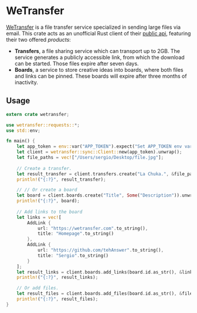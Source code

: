 # WeTransfer

[WeTransfer](https://wetransfer.com) is a file transfer service specialized 
in sending large files via email. This crate acts as an unofficial Rust client
of their [public api](https://developers.wetransfer.com/documentation),
featuring their two offered _products_:

- **Transfers**,  a file sharing service which can transport up to 2GB. 
The service generates a publicly accessible link, from which the download 
can be started. Those files expire after seven days.
- **Boards**, a service to store creative ideas into boards,
where both files and links can be pinned. These boards will expire
after three months of inactivity.

## Usage

```rust
extern crate wetransfer;

use wetransfer::requests::*;
use std::env;

fn main() {
    let app_token = env::var("APP_TOKEN").expect("Set APP_TOKEN env var.");
    let client = wetransfer::sync::Client::new(app_token).unwrap();
    let file_paths = vec!["/Users/sergio/Desktop/file.jpg"];
    
    // Create a transfer.
    let result_transfer = client.transfers.create("La Chuka.", &file_paths);
    println!("{:?}", result_transfer);

    // // Or create a board
    let board = client.boards.create("Title", Some("Description")).unwrap();
    println!("{:?}", board);
    
    // Add links to the board
    let links = vec![
        AddLink { 
            url: "https://wetransfer.com".to_string(),
            title: "Homepage".to_string()
        },
        AddLink {
            url: "https://github.com/tehAnswer".to_string(),
            title: "Sergio".to_string()
        }
    ];
    let result_links = client.boards.add_links(board.id.as_str(), &links);
    println!("{:?}", result_links);

    // Or add files.
    let result_files = client.boards.add_files(board.id.as_str(), &file_paths);
    println!("{:?}", result_files); 
}
```